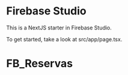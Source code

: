 # Firebase Studio

This is a NextJS starter in Firebase Studio.

To get started, take a look at src/app/page.tsx.
# FB_Reservas

